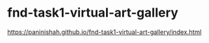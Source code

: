 # fnd-task1-virtual-art-gallery

https://paninishah.github.io/fnd-task1-virtual-art-gallery/index.html 
